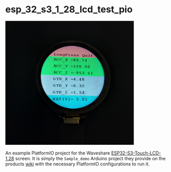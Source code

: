# esp_32_s3_1_28_lcd_test_pio

<img src="waveshare_lcd.jpg" alt="waveshare_lcd" width="400px">

An example PlatformIO project for the Waveshare [ESP32-S3-Touch-LCD-1.28](https://www.waveshare.com/wiki/ESP32-S3-Touch-LCD-1.28) screen. It is simply the `Sample_demo` Arduino project they provide on the products [wiki](https://www.waveshare.com/wiki/ESP32-S3-Touch-LCD-1.28#Demo) with the necessary PlatformIO configurations to run it.

